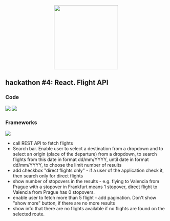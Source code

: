 <p align="center"><img src="https://upload.wikimedia.org/wikipedia/commons/thumb/a/a7/React-icon.svg/270px-React-icon.svg.png" height="200"></a></p>

## hackathon #4: React. Flight API

### Code
![](https://img.shields.io/badge/Code-JavaScript-blue)
![](https://img.shields.io/badge/Code-CSS-blue)

### Frameworks
![](https://img.shields.io/badge/Frameworks-React.js-yellow)

- call REST API to fetch flights 
- Search bar. Enable user to select a destination from a dropdown and to select an origin (place of the departure) from a dropdown, to search flights from this date in format dd/mm/YYYY, until date in format dd/mm/YYYY, to choose the limit number of results
- add checkbox "direct flights only" - if a user of the application check it, then search only for direct flights
- show number of stopovers in the results - e.g. flying to Valencia from Prague with a stopover in Frankfurt means 1 stopover, direct flight to Valencia from Prague has 0 stopovers.
- enable user to fetch more than 5 flight - add pagination. Don't show "show more" button, if there are no more results
- show info that there are no flights available if no flights are found on the selected route.
